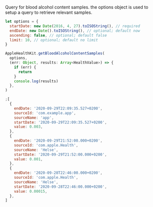 Query for blood alcohol content samples. the options object is used to setup a query to retrieve relevant samples.

```javascript
let options = {
  startDate: new Date(2016, 4, 27).toISOString(), // required
  endDate: new Date().toISOString(), // optional; default now
  ascending: false, // optional; default false
  limit: 10, // optional; default no limit
}
```

```javascript
AppleHealthKit.getBloodAlcoholContentSamples(
  options,
  (err: Object, results: Array<HealthValue>) => {
    if (err) {
      return
    }
    console.log(results)
  },
)
```

```javascript
;[
  {
    endDate: '2020-09-29T22:09:35.527+0200',
    sourceId: 'com.example.app',
    sourceName: 'app',
    startDate: '2020-09-29T22:09:35.527+0200',
    value: 0.003,
  },
  {
    endDate: '2020-09-29T21:52:00.000+0200',
    sourceId: 'com.apple.Health',
    sourceName: 'Helse',
    startDate: '2020-09-29T21:52:00.000+0200',
    value: 0.001,
  },
  {
    endDate: '2020-09-28T22:46:00.000+0200',
    sourceId: 'com.apple.Health',
    sourceName: 'Helse',
    startDate: '2020-09-28T22:46:00.000+0200',
    value: 0.00015,
  },
]
```
